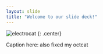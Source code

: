 ```yaml
---
layout: slide
title: "Welcome to our slide deck!"
---
```


![electrocat](https://octodex.github.com/images/electrocat.png)
{: .center}

Caption here: also fixed my octcat
